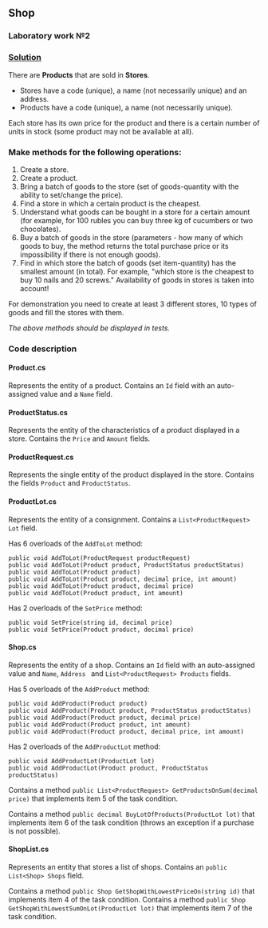## Shop
### Laboratory work №2

### [Solution](https://github.com/annchous/OopLabs/tree/master/OopLabs/Shop)

There are **Products** that are sold in **Stores**.
* Stores have a code (unique), a name (not necessarily unique) and an address.
* Products have a code (unique), a name (not necessarily unique).

Each store has its own price for the product and there is a certain number of units in stock (some product may not be available at all).

### Make methods for the following operations:

1. Create a store.
2. Create a product.
3. Bring a batch of goods to the store (set of goods-quantity with the ability to set/change the price).
4. Find a store in which a certain product is the cheapest.
5. Understand what goods can be bought in a store for a certain amount (for example, for 100 rubles you can buy three kg of cucumbers or two chocolates).
6. Buy a batch of goods in the store (parameters - how many of which goods to buy, the method returns the total purchase price or its impossibility if there is not enough goods).
7. Find in which store the batch of goods (set item-quantity) has the smallest amount (in total). For example, "which store is the cheapest to buy 10 nails and 20 screws." Availability of goods in stores is taken into account!

For demonstration you need to create at least 3 different stores, 10 types of goods and fill the stores with them.

*The above methods should be displayed in tests.*

### Code description

#### Product.cs

Represents the entity of a product. Contains an ```Id``` field with an auto-assigned value and a ```Name``` field.

#### ProductStatus.cs

Represents the entity of the characteristics of a product displayed in a store. Contains the ```Price``` and ```Amount``` fields.

#### ProductRequest.cs

Represents the single entity of the product displayed in the store. Contains the fields ```Product``` and ```ProductStatus```.

#### ProductLot.cs

Represents the entity of a consignment. Contains a ```List<ProductRequest> Lot``` field.

Has 6 overloads of the ```AddToLot``` method:
```
public void AddToLot(ProductRequest productRequest)
public void AddToLot(Product product, ProductStatus productStatus)
public void AddToLot(Product product)
public void AddToLot(Product product, decimal price, int amount)
public void AddToLot(Product product, decimal price)
public void AddToLot(Product product, int amount)
```

Has 2 overloads of the ```SetPrice``` method:
```
public void SetPrice(string id, decimal price)
public void SetPrice(Product product, decimal price)
```

#### Shop.cs

Represents the entity of a shop. Contains an ```Id``` field with an auto-assigned value and ```Name```, ```Address ``` and ```List<ProductRequest> Products``` fields.

Has 5 overloads of the ```AddProduct``` method:
```
public void AddProduct(Product product)
public void AddProduct(Product product, ProductStatus productStatus)
public void AddProduct(Product product, decimal price)
public void AddProduct(Product product, int amount)
public void AddProduct(Product product, decimal price, int amount) 
```

Has 2 overloads of the ```AddProductLot``` method:
```
public void AddProductLot(ProductLot lot)
public void AddProductLot(Product product, ProductStatus productStatus)
```

Contains a method ```public List<ProductRequest> GetProductsOnSum(decimal price)``` that implements item 5 of the task condition.

Contains a method ```public decimal BuyLotOfProducts(ProductLot lot)``` that implements item 6 of the task condition (throws an exception if a purchase is not possible).

#### ShopList.cs

Represents an entity that stores a list of shops. Contains an ```public List<Shop> Shops``` field.

Contains a method ```public Shop GetShopWithLowestPriceOn(string id)``` that implements item 4 of the task condition.
Contains a method ```public Shop GetShopWithLowestSumOnLot(ProductLot lot)``` that implements item 7 of the task condition.
